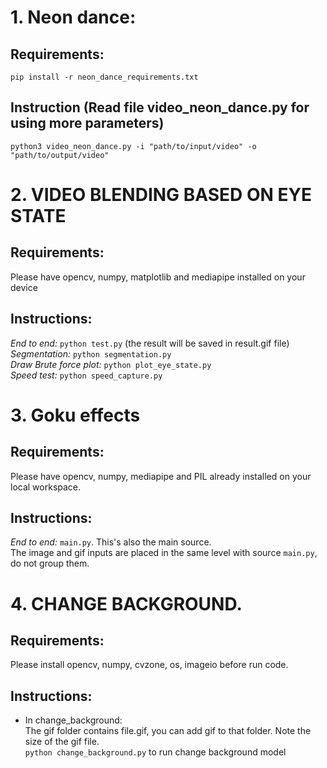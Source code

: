 # 1. Neon dance:
## Requirements:
  ```pip install -r neon_dance_requirements.txt```
## Instruction (Read file video_neon_dance.py for using more parameters)
  ```python3 video_neon_dance.py -i "path/to/input/video" -o "path/to/output/video"```

# 2. VIDEO BLENDING BASED ON EYE STATE
## Requirements:
Please have opencv, numpy, matplotlib and mediapipe installed on your device
## Instructions:
*End to end:* ```python test.py``` (the result will be saved in result.gif file)<br>
*Segmentation:* ```python segmentation.py``` <br>
*Draw Brute force plot:* ```python plot_eye_state.py``` <br>
*Speed test:* ```python speed_capture.py```

# 3. Goku effects
## Requirements:
Please have opencv, numpy, mediapipe and PIL already installed on your local workspace.
## Instructions:
*End to end:* ```main.py```. This's also the main source. <br>
The image and gif inputs are placed in the same level with source ```main.py```, do not group them.

# 4. CHANGE BACKGROUND.  
## Requirements:  
Please install opencv, numpy, cvzone, os, imageio before run code.
## Instructions:
* In change_background:  
The gif folder contains file.gif, you can add gif to that folder. Note the size of the gif file.  
```python change_background.py``` to run change background model
